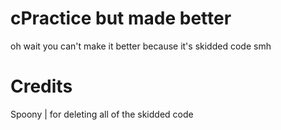 # cPractice but made better

oh wait you can't make it better because it's skidded code smh


# Credits

Spoony | for deleting all of the skidded code
